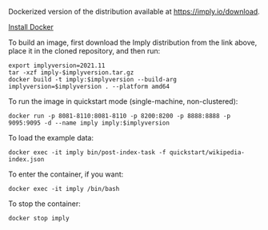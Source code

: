 Dockerized version of the distribution available at https://imply.io/download.

[Install Docker](docker-install.md)

To build an image, first download the Imply distribution from the link above, place it in the cloned repository, and then run:

```
export implyversion=2021.11
tar -xzf imply-$implyversion.tar.gz
docker build -t imply:$implyversion --build-arg implyversion=$implyversion . --platform amd64
```

To run the image in quickstart mode (single-machine, non-clustered):

```
docker run -p 8081-8110:8081-8110 -p 8200:8200 -p 8888:8888 -p 9095:9095 -d --name imply imply:$implyversion
```

To load the example data:

```
docker exec -it imply bin/post-index-task -f quickstart/wikipedia-index.json
```

To enter the container, if you want:

```
docker exec -it imply /bin/bash
```

To stop the container:

```
docker stop imply
```

